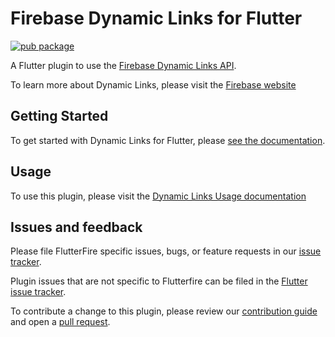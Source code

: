 
# Firebase Dynamic Links for Flutter

[![pub package](https://img.shields.io/pub/v/firebase_dynamic_links.svg)](https://pub.dev/packages/firebase_dynamic_links)

A Flutter plugin to use the [Firebase Dynamic Links API](https://firebase.google.com/docs/dynamic-links/).

To learn more about Dynamic Links, please visit the [Firebase website](https://firebase.google.com/products/dynamic-links)

## Getting Started

To get started with Dynamic Links for Flutter, please [see the documentation](https://firebase.flutter.dev/docs/dynamic-links/overview).

## Usage

To use this plugin, please visit the [Dynamic Links Usage documentation](https://firebase.flutter.dev/docs/dynamic-links/usage)

## Issues and feedback

Please file FlutterFire specific issues, bugs, or feature requests in our [issue tracker](https://github.com/FirebaseExtended/flutterfire/issues/new).

Plugin issues that are not specific to Flutterfire can be filed in the [Flutter issue tracker](https://github.com/flutter/flutter/issues/new).

To contribute a change to this plugin,
please review our [contribution guide](https://github.com/FirebaseExtended/flutterfire/blob/master/CONTRIBUTING.md)
and open a [pull request](https://github.com/FirebaseExtended/flutterfire/pulls).
